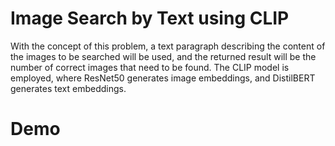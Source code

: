 # Image Search by Text using CLIP

With the concept of this problem, a text paragraph describing the content of the images to be searched will be used, and the returned result will be the number of correct images that need to be found. 
The CLIP model is employed, where ResNet50 generates image embeddings, and DistilBERT generates text embeddings.

# Demo

